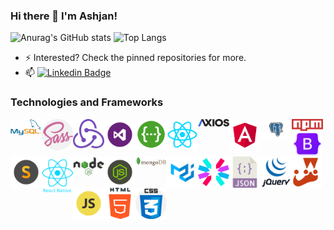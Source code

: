 ### Hi there 👋 I'm Ashjan!

<!--
**AAlbarqi/AAlbarqi** is a ✨ _special_ ✨ repository because its `README.md` (this file) appears on your GitHub profile.

Here are some ideas to get you started:

- 🔭 I’m currently working on ...
- 🌱 I’m currently learning ...
- 👯 I’m looking to collaborate on ...
- 🤔 I’m looking for help with ...
- 💬 Ask me about ...
- 📫 How to reach me: ...
- 😄 Pronouns: ...
- ⚡ Fun fact: ...
-->

![Anurag's GitHub stats](https://github-readme-stats.vercel.app/api?username=aalbarqi&count_private=true&show_icons=true&theme=radical)
![Top Langs](https://github-readme-stats.vercel.app/api/top-langs/?username=aalbarqi&layout=compact)

- ⚡ Interested? Check the pinned repositories for more.
- 📫  [![Linkedin Badge](https://img.shields.io/badge/-Ashjan%20Albarqi-0072b1?style=flat&logo=Linkedin&logoColor=white)](https://www.linkedin.com/in/ashjan-albarqi/ "Connect on LinkedIn")

### Technologies and Frameworks

<img align="left" src="icons/MySQL.svg" width='50'/>
<img align="left" src="icons/sass.svg" width='50'/>
<img align="left" src="icons/redux.svg" width='50'/>
<img align="left" src="icons/visualstudio.svg" width='50'/>
<img align="left" src="icons/swagger.png" width='50'/>
<img align="left" src="icons/React.j.svg" width='50'/>
<img align="left" src="icons/axios.png" width='50'/>
<img align="left" src="icons/angular.svg" width='50'/>
<img align="left" src="icons/PostgreSQL.png" width='50'/>
<img align="left" src="icons/Npm-logo.svg.png" width='50'/>
<img align="left" src="icons/bootstrap.png" width='50'/>
<img align="left" src="icons/sublime-text.svg" width='50'/>
<img align="left" src="icons/react-native.png" width='50'/>
<img align="left" src="icons/nodejs.svg" width='50'/>
<img align="left" src="icons/node-js.svg" width='50'/>
<img align="left" src="icons/mongodb.svg" width='50'/>
<img align="left" src="icons/material.png" width='50'/>
<img align="left" src="icons/jwt.svg" width='50'/>
<img align="left" src="icons/json-file.svg" width='50'/>
<img align="left" src="icons/jquery.png" width='50'/>
<img align="left" src="icons/jest.png" width='50'/>
<img align="left" src="icons/javascript.svg" width='50'/>
<img align="left" src="icons/html-5.svg" width='50'/>
<img align="left" src="icons/css.svg" width='50'/>

<br />
<br />
<br />
